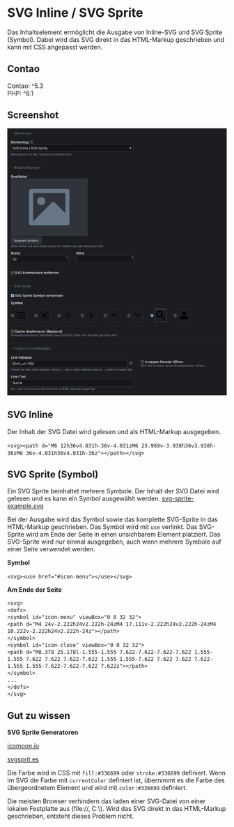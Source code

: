 # SVG Inline / SVG Sprite

Das Inhaltselement ermöglicht die Ausgabe von Inline-SVG und SVG Sprite (Symbol). Dabei wird das SVG direkt in das HTML-Markup geschrieben und kann mit CSS angepasst werden.

## Contao
Contao: ^5.3<br>
PHP:  ^8.1<br>

## Screenshot

![Alt text](docs/svg-sprite.png?raw=true "Eingabemaske SVG Sprite")


## SVG Inline

Der Inhalt der SVG Datei wird gelesen und als HTML-Markup ausgegeben.

`<svg><path d="M6 12h36v4.031h-36v-4.031zM6 25.969v-3.938h36v3.938h-36zM6 36v-4.031h36v4.031h-36z"></path></svg>`


## SVG Sprite (Symbol)

Ein SVG Sprite beinhaltet mehrere Symbole. Der Inhalt der SVG Datei wird gelesen und es kann ein Symbol ausgewählt werden. [svg-sprite-example.svg](docs/svg-sprite-example.svg)


Bei der Ausgabe wird das Symbol sowie das komplette SVG-Sprite in das HTML-Markup geschrieben. Das Symbol wird mit `use` verlinkt. Das SVG-Sprite wird am Ende der Seite in einen unsichbarem Element platziert. Das SVG-Sprite wird nur einmal ausgegeben, auch wenn mehrere Symbole auf einer Seite verwendet werden. 

**Symbol**

`<svg><use href="#icon-menu"></use></svg>`

**Am Ende der Seite**

```
<svg>
<defs>
<symbol id="icon-menu" viewBox="0 0 32 32">
<path d="M4 24v-2.222h24v2.222h-24zM4 17.111v-2.222h24v2.222h-24zM4 10.222v-2.222h24v2.222h-24z"></path>
</symbol>
<symbol id="icon-close" viewBox="0 0 32 32">
<path d="M8.378 25.178l-1.555-1.555 7.622-7.622-7.622-7.622 1.555-1.555 7.622 7.622 7.622-7.622 1.555 1.555-7.622 7.622 7.622 7.622-1.555 1.555-7.622-7.622-7.622 7.622z"></path>
</symbol>
...
</defs>
</svg>
```

## Gut zu wissen

**SVG Sprite Generatoren**

[icomoon.io](https://icomoon.io)

[svgsprit.es](https://svgsprit.es)

Die Farbe wird in CSS mit `fill:#336699` oder `stroke:#336699` definiert. Wenn im SVG die Farbe mit `currentColor` definiert ist, übernimmt es die Farbe des übergeordnetem Element und wird mit `color:#336699` definiert.

Die meisten Browser verhindern das laden einer SVG-Datei von einer lokalen Festplatte aus (file://, C:\\). Wird das SVG direkt in das HTML-Markup geschrieben, entsteht dieses Problem nicht.

